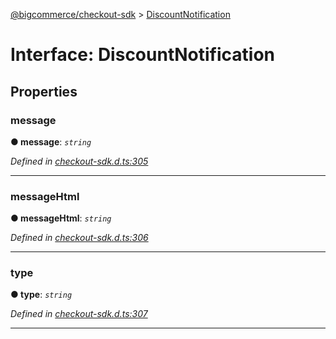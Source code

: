[@bigcommerce/checkout-sdk](../README.md) > [DiscountNotification](../interfaces/discountnotification.md)



# Interface: DiscountNotification


## Properties
<a id="message"></a>

###  message

**●  message**:  *`string`* 

*Defined in [checkout-sdk.d.ts:305](https://github.com/bigcommerce/checkout-sdk-js/blob/76e2d49/dist/checkout-sdk.d.ts#L305)*





___

<a id="messagehtml"></a>

###  messageHtml

**●  messageHtml**:  *`string`* 

*Defined in [checkout-sdk.d.ts:306](https://github.com/bigcommerce/checkout-sdk-js/blob/76e2d49/dist/checkout-sdk.d.ts#L306)*





___

<a id="type"></a>

###  type

**●  type**:  *`string`* 

*Defined in [checkout-sdk.d.ts:307](https://github.com/bigcommerce/checkout-sdk-js/blob/76e2d49/dist/checkout-sdk.d.ts#L307)*





___


